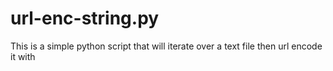 # url-enc-string.py
This is a simple python script that will iterate over a text file then url encode it with 

